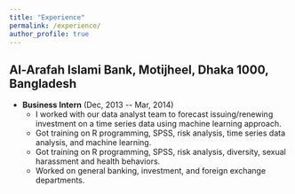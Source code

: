 ```yaml
---
title: "Experience"
permalink: /experience/
author_profile: true
---
```


## Al-Arafah Islami Bank, Motijheel, Dhaka 1000, Bangladesh

* **Business Intern** (Dec, 2013 -- Mar, 2014)
  + I worked with our data analyst team to forecast issuing/renewing investment on a time series data using machine learning approach.
  + Got training on R programming, SPSS, risk analysis, time series data analysis, and machine learning. 
  + Got training on R programming, SPSS, risk analysis, diversity, sexual harassment and health behaviors. 
  + Worked on general banking, investment, and foreign exchange departments.
